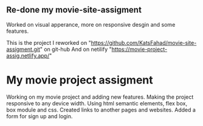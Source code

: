 ## Re-done my movie-site-assigment

Worked on visual apperance, more on responsive desgin and some features.

This is the project I reworked on "https://github.com/KatsFahad/movie-site-assigment.git" on git-hub
And on netilify "https://movie-project-assig.netlify.app/"

# My movie project assigment

Working on my movie project and adding new features.
Making the project responsive to any device width.
Using html semantic elements, flex box, box module and css.
Created links to another pages and websites.
Added a form for sign up and login.